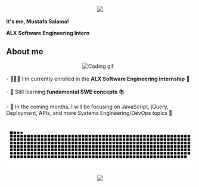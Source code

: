 <p align="center">
  <img src="https://capsule-render.vercel.app/api?text=Hey%20there!👋&fontColor=FFFFFF&fontSize=30&animation=fadeIn&type=waving&color=gradient&height=100"/>
</p>


**It's me, Mustafa Salama!**

**ALX Software Engineering Intern**
<br/>

<h2 align="left">About me</h2>

<div >
 <img align="right" width="300" src="assets/home_anime2.gif" alt="Coding gif"/>
  <br/><br/>
- 👨🏻‍💻 I'm currently enrolled in the <strong>ALX Software Engineering internship</strong> 🚀 <br/><br/>
- 🌱 Still learning <strong>fundamental SWE concepts</strong> 📚 <br/><br/>
- 📅 In the coming months, I will be focusing on JavaScript, jQuery, Deployment, APIs, and more Systems Engineering/DevOps topics 👾 <br/><br/>
</div>


![snake animation](https://github.com/mustafaslamv/mustafaslamv/blob/output/github-contribution-grid-snake-dark.svg)


<p align="center">
  <img src="https://capsule-render.vercel.app/api?section=footer&animation=fadeIn&type=waving&color=gradient&height=70"/>
</p>
